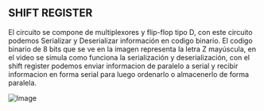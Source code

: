 ## **SHIFT REGISTER**  

El circuito se compone de multiplexores y flip-flop tipo D, con este circuito podemos Serializar y Deserializar información en codigo binario. El codigo binario de 8 bits que se ve en la imagen representa la letra Z mayúscula, en el video se simula como funciona la serialización y deserialización, con el shift register podemos enviar informacion de paralelo a serial y recibir informacion en forma serial para luego ordenarlo o almacenerlo de forma paralela. 

![Image](https://github.com/user-attachments/assets/5a42d002-2699-48a0-91cd-a83281cf5d28)
